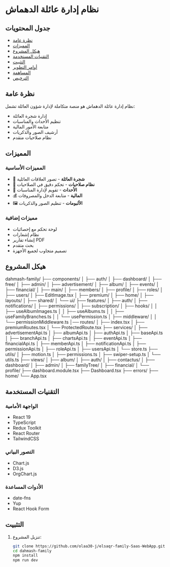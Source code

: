 # نظام إدارة عائلة الدهماش
## جدول المحتويات
- [نظرة عامة](#نظرة-عامة)
- [المميزات](#المميزات)
- [هيكل المشروع](#هيكل-المشروع)
- [التقنيات المستخدمة](#التقنيات-المستخدمة)
- [التثبيت](#التثبيت)
- [أوامر التطوير](#أوامر-التطوير)
- [المساهمة](#المساهمة)
- [الترخيص](#الترخيص)

## نظرة عامة

نظام إدارة عائلة الدهماش هو منصة متكاملة لإدارة شؤون العائلة تشمل:

- إدارة شجرة العائلة
- تنظيم الأحداث والمناسبات
- متابعة الأمور المالية
- أرشيف الصور والذكريات
- نظام صلاحيات متقدم

## المميزات

### المميزات الأساسية
- 🌳 **شجرة العائلة** - تصور العلاقات العائلية
- 🔐 **نظام صلاحيات** - تحكم دقيق في الصلاحيات
- 📅 **الأحداث** - تقويم لإدارة المناسبات
- 💰 **المالية** - متابعة الدخل والمصروفات
- 🖼️ **الألبومات** - تنظيم الصور والذكريات

### مميزات إضافية
- لوحة تحكم مع إحصائيات
- نظام إشعارات
- إنشاء تقارير PDF
- بحث متقدم
- تصميم متجاوب لجميع الأجهزة

## هيكل المشروع
dahmash-family/
├── components/
│   ├── auth/
│   ├── dashboard/
│   ├── free/
│   ├── admin/
│   ├── advertisement/
│   ├── album/
│   ├── events/
│   ├── financial/
│   ├── main/
│   ├── members/
│   ├── profile/
│   ├── roles/
│   ├── users/
│   ├── EditImage.tsx
│   ├── premium/
│   ├── home/
│   ├── layouts/
│   ├── shared/
│   └── ui/
├── features/
│   ├── auth/
│   ├── notifications/
│   ├── permissions/
│   ├── subscription/
│   ├── hooks/
│   │   ├── useAlbumImages.ts
│   │   ├── useAlbums.ts
│   │   ├── useFamilyBranches.ts
│   │   └── usePermission.ts
│   ├── middleware/
│   │   └── permissionMiddleware.ts
│── routes/
│       ├── index.tsx
│       ├── premiumRoutes.tsx
│       └── ProtectedRoute.tsx
├── services/
│   ├── advertisementApi.ts
│   ├── albumApi.ts
│   ├── authApi.ts
│   ├── baseApi.ts
│   ├── branchApi.ts
│   ├── chartsApi.ts
│   ├── eventApi.ts
│   ├── financialApi.ts
│   ├── memberApi.ts
│   ├── notificationApi.ts
│   ├── permissionApi.ts
│   ├── roleApi.ts
│   ├── usersApi.ts
│   └── store.ts
├── utils/
│   ├── motion.ts
│   ├── permissions.ts
│   ├── swiper-setup.ts
│   └── utils.ts
├── views/
│   ├── album/
│   ├── auth/
│   ├── contactus/
│   ├── dashboard/
│   ├── admin/
│   ├── familyTree/
│   ├── financial/
│   └── profile/
├── dashboard.module.tsx
├── Dashboard.tsx
├── errors/
├── home/
└── App.tsx


## التقنيات المستخدمة

### الواجهة الأمامية
- React 19
- TypeScript
- Redux Toolkit
- React Router
- TailwindCSS

### التصور البياني
- Chart.js
- D3.js
- OrgChart.js

### الأدوات المساعدة
- date-fns
- Yup
- React Hook Form

## التثبيت

1. تنزيل المشروع:
   ```bash
   git clone https://github.com/olaa30-j/elsaqr-family-Saas-WebApp.git 
   cd dahmash-family
   npm install
   npm run dev
